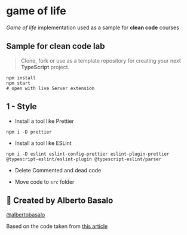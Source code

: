 # game of life

_Game of life_ implementation used as a sample for **clean code** courses

## Sample for clean code lab

> Clone, fork or use as a template repository for creating your next **TypeScript** project.

```terminal
npm install
npm start
# open with live Server extension
```

## 1 - Style

- Install a tool like Prettier

`npm i -D prettier`

- Install a tool like ESLint

`npm i -D eslint eslint-config-prettier eslint-plugin-prettier @typescript-eslint/eslint-plugin @typescript-eslint/parser`

- Delete Commented and dead code

- Move code to `src` folder

## 👨 Created by Alberto Basalo

[@albertobasalo](https://twitter.com/albertobasalo)

Based on the code taken from [this article](https://medium.com/hypersphere-codes/conways-game-of-life-in-typescript-a955aec3bd49)